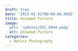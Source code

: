 ```yaml
---
draft: true
date: '2023-01-01T00:00:00.000Z'
title: Unnamed Picture
image:
  url: '/photos/DSC_0944.webp'
  alt: Unnamed Picture
categories:
  - Nature Photography
---
```


